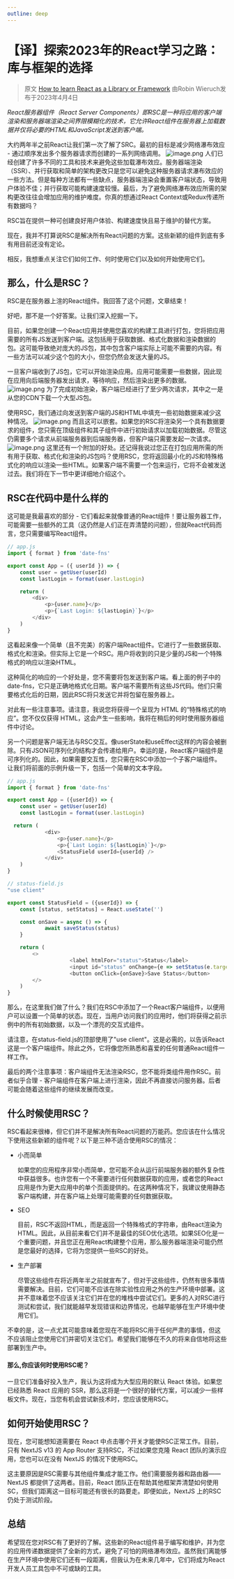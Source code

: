 ```yaml
---
outline: deep
---
```


# 【译】探索2023年的React学习之路：库与框架的选择

> 原文 [How to learn React as a Library or Framework](https://www.robinwieruch.de/learning-react/) 由Robin Wieruch发布于2023年4月4日
>  
*React服务器组件（React Server Components）即RSC是一种将应用的客户端渲染和服务器端渲染之间界限模糊化的技术，它允许React组件在服务器上加载数据并仅将必要的HTML和JavaScript发送到客户端。*

大约两年半之前React让我们第一次了解了SRC。最初的目标是减少网络瀑布效应 - 通过顺序发出多个服务器请求而创建的一系列网络调用。
![image.png](https://p6-juejin.byteimg.com/tos-cn-i-k3u1fbpfcp/bb1007bbc11d42c483add667a9584733~tplv-k3u1fbpfcp-watermark.image?)
人们已经创建了许多不同的工具和技术来避免这些加载瀑布效应。服务器端渲染（SSR）、并行获取和简单的架构更改只是您可以避免这种服务器请求瀑布效应的一些方法。但是每种方法都有一些缺点，服务器端渲染会重置客户端状态，导致用户体验不佳；并行获取可能构建速度较慢。最后，为了避免网络瀑布效应所需的架构更改往往会增加应用的维护难度。你真的想通过React Context或Redux传递所有数据吗？

RSC旨在提供一种可创建良好用户体验、构建速度快且易于维护的替代方案。

现在，我并不打算说RSC是解决所有React问题的方案。这些新颖的组件到底有多有用目前还没有定论。

相反，我想重点关注它们如何工作、何时使用它们以及如何开始使用它们。

## 那么，什么是RSC？

RSC是在服务器上渲的React组件。我回答了这个问题，文章结束！

好吧，那不是一个好答案。让我们深入挖掘一下。

目前，如果您创建一个React应用并使用您喜欢的构建工具进行打包，您将把应用需要的所有JS发送到客户端。这包括用于获取数据、格式化数据和渲染数据的包。这可能导致绝对庞大的JS包，其中包含客户端实际上可能不需要的内容。有一些方法可以减少这个包的大小，但您仍然会发送大量的JS。

一旦客户端收到了JS包，它可以开始渲染应用。应用可能需要一些数据，因此现在应用向后端服务器发出请求，等待响应，然后渲染出更多的数据。
![image.png](https://p6-juejin.byteimg.com/tos-cn-i-k3u1fbpfcp/c16a13dbe7534efa8ce107686cf86340~tplv-k3u1fbpfcp-watermark.image?)
为了完成初始渲染，客户端已经进行了至少两次请求，其中之一是从您的CDN下载一个大型JS包。

使用RSC，我们通过向发送到客户端的JS和HTML中填充一些初始数据来减少这种情况。
![image.png](https://p9-juejin.byteimg.com/tos-cn-i-k3u1fbpfcp/994051fe663e434e98ab2e3153348d45~tplv-k3u1fbpfcp-watermark.image?)
而且这可以嵌套。如果您的RSC将渲染另一个具有数据要求的组件，您只需在顶级组件和其子组件中进行初始请求以加载初始数据。尽管这仍需要多个请求从前端服务器到后端服务器，但客户端只需要发起一次请求。
![image.png](https://p3-juejin.byteimg.com/tos-cn-i-k3u1fbpfcp/99a2fe9a8bbb48fbb45ce1db4ea9e870~tplv-k3u1fbpfcp-watermark.image?)
这里还有一个附加的好处。还记得我说过您正在打包应用所需的所有用于获取、格式化和渲染的JS包吗？使用RSC，您将返回最小化的JS和特殊格式化的响应以渲染一些HTML。如果客户端不需要一个包来运行，它将不会被发送过去。我们将在下一节中更详细地介绍这个。

## RSC在代码中是什么样的

这可能是我最喜欢的部分 - 它们看起来就像普通的React组件！要让服务器工作，可能需要一些额外的工具（这仍然是人们正在弄清楚的问题），但就React代码而言，您只需要编写React组件。
```js
// app.js 
import { format } from 'date-fns'

export const App = ({ userId }) => { 
    const user = getUser(userId) 
    const lastLogin = format(user.lastLogin)

    return (
        <div>
            <p>{user.name}</p>
            <p>{`Last Login: ${lastLogin}`}</p>
        </div>
    )
}
```
这看起来像一个简单（且不完美）的客户端React组件。它进行了一些数据获取、格式化和渲染。但实际上它是一个RSC。用户将收到的只是少量的JS和一个特殊格式的响应以渲染HTML。

这种简化的响应的一个好处是，您不需要将包发送到客户端。看上面的例子中的date-fns，它只是正确地格式化日期。客户端不需要所有这些JS代码。他们只需要格式化后的日期，因此RSC将只发送它并将包留在服务器上。

对此有一些注意事项。请注意，我说您将获得一个呈现为 HTML 的“特殊格式的响应”。您不仅仅获得 HTML，这会产生一些影响，我将在稍后的何时使用服务器组件中讨论。

另一个问题是客户端无法与RSC交互。像userState和useEffect这样的内容会被删除。只有JSON可序列化的结构才会传递给用户。幸运的是，React客户端组件是可序列化的。因此，如果需要交互性，您只需在RSC中添加一个子客户端组件。让我们将前面的示例升级一下，包括一个简单的文本字段。
```js
// app.js
import { format } from 'date-fns'

export const App = ({userId}) => {
    const user = getUser(userId)
    const lastLogin = format(user.lastLogin)

  return (
            <div>
                <p>{user.name}</p>
                <p>{`Last Login: ${lastLogin}`}</p>
                <StatusField userId={userId} />
            </div>
	)
}

// status-field.js
"use client"

export const StatusField = ({userId}) => {
	const [status, setStatus] = React.useState('')

	const onSave = async () => {
            await saveStatus(status)
	}

	return (
		<>
                    <label htmlFor="status">Status</label>
                    <input id="status" onChange={e => setStatus(e.target.value)} />
                    <button onClick={onSave}>Save Status</button>
		</>
	)
}
```

那么，在这里我们做了什么？我们在RSC中添加了一个React客户端组件，以便用户可以设置一个简单的状态。现在，当用户访问我们的应用时，他们将获得之前示例中的所有初始数据，以及一个漂亮的交互式组件。

请注意，在status-field.js的顶部使用了"use client"。这是必需的，以告诉React这是一个客户端组件。除此之外，它将像您所熟悉和喜爱的任何普通React组件一样工作。

最后的两个注意事项：客户端组件无法渲染RSC，您不能将类组件用作RSC。前者似乎合理 - 客户端组件在客户端上进行渲染，因此不再直接访问服务器。后者可能会随着这些组件的继续发展而改变。

## 什么时候使用RSC？

RSC看起来很棒，但它们并不是解决所有React问题的万能药。您应该在什么情况下使用这些新颖的组件呢？以下是三种不适合使用RSC的情况：
- 小而简单

    如果您的应用程序非常小而简单，您可能不会从运行前端服务器的额外复杂性中获益很多。也许您有一个不需要进行任何数据获取的应用，或者您的React应用是作为更大应用中的单个页面提供的。在这两种情况下，我建议使用静态客户端构建，并在客户端上处理可能需要的任何数据获取。

- SEO

    目前，RSC不返回HTML，而是返回一个特殊格式的字符串，由React渲染为HTML。因此，从目前来看它们并不是最佳的SEO优化选项。如果SEO化是一个重要问题，并且您正在用React构建整个应用，那么服务器端渲染可能仍然是您最好的选择，它将为您提供一些RSC的好处。

- 生产部署

    尽管这些组件在将近两年半之前就宣布了，但对于这些组件，仍然有很多事情需要解决。目前，它们可能不应该在除实验性应用之外的生产环境中部署。这并不意味着您不应该关注它们并在您的堆栈中尝试它们。更多的人对RSC进行测试和尝试，我们就能越早发现错误和边界情况，也越早能够在生产环境中使用它们。

不幸的是，这一点尤其可能意味着您现在不能将RSC用于任何严肃的事情，但这不应该阻止您使用它们并密切关注它们。希望我们能够在不久的将来自信地将这些部署到生产中。

#### 那么,你应该何时使用RSC呢？

一旦它们准备好投入生产，我认为这将成为大型应用的默认 React 体验。如果您已经熟悉 React 应用的 SSR，那么这将是一个很好的替代方案，可以减少一些样板文件。现在，当您有机会尝试新技术时，您应该使用RSC。

## 如何开始使用RSC？

现在，您可能想知道需要在 React 中点击哪个开关才能使RSC正常工作。目前，只有 NextJS v13 的 App Router 支持RSC，不过如果您克隆 React 团队的演示应用，您也可以在没有 NextJS 的情况下使用RSC。

这主要原因是RSC需要与其他组件集成才能工作。他们需要服务器和路由器——NextJS 都提供了这两者。目前，React 团队正在帮助其他框架弄清楚如何使用SC，但我们距离这一目标可能还有很长的路要走。即便如此，NextJS 上的RSC仍处于测试阶段。

## 总结
希望现在您对RSC有了更好的了解。这些新的React组件易于编写和维护，并为您的应用传递数据提供了全新的方式，避免了可怕的网络瀑布效应。虽然我们离能够在生产环境中使用它们还有一段距离，但我认为在未来几年中，它们将成为React开发人员工具包中不可或缺的工具。

  